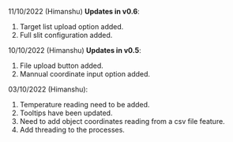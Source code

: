 11/10/2022 (Himanshu) **Updates in v0.6**: <br />
1. Target list upload option added. <br />
2. Full slit configuration added. <br />


10/10/2022 (Himanshu) **Updates in v0.5**: <br />
1. File upload button added. <br />
2. Mannual coordinate input option added. <br/>

03/10/2022 (Himanshu):<br />
1. Temperature reading need to be added. <br />
2. Tooltips have been updated. <br />
3. Need to add object coordinates reading from a csv file feature. <br />
4. Add threading to the processes. <br />
